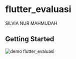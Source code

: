 # flutter_evaluasi

SILVIA NUR MAHMUDAH

## Getting Started

![demo flutter_evaluasi](assets/2241727031.gif)